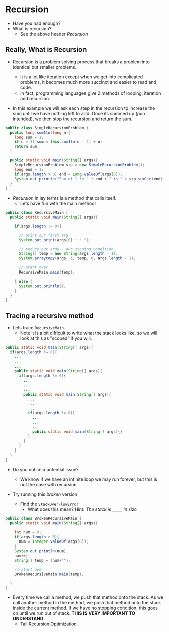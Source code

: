 # Recursion
* Have you had enough?
* What is recursion?
  * See the above header *Recursion*

## Really, What is Recursion
* Recursion is a problem solving process that breaks a problem into identical but smaller problems.
  * It is a lot like iteration except when we get into complicated problems, it becomes much more succinct and easier to read and code.
  * In fact, programming languages give 2 methods of looping, iteration and recursion.

* In this example we will ask each step in the recursion to increase the sum until we have nothing left to add. Once its summed up (pun intended), we then stop the recursion and return the sum.

```java
public class SimpleRecursionProblem {
  public long sum1to(long n){
    long sum = 1;
    if(n > 1) sum = this.sum1to(n - 1) + n;
    return sum;
  }

  public static void main(String[] args){
    SimpleRecursionProblem srp = new SimpleRecursionProblem();
    long end = 1;
    if(args.length > 0) end = Long.valueOf(args[0]);
    System.out.println("Sum of 1 to " + end + " is " + srp.sum1to(end));
  }
}
```

* *Recursion* in lay terms is a method that calls itself.
  * Lets have fun with the main method!

```java
public class RecursiveMain {
  public static void main(String[] args){

    if(args.length != 0){

      // print our first arg
      System.out.print(args[0] + " ");

      // reduce our args - our stoping condition
      String[] temp = new String[args.length - 1];
      System.arraycopy(args, 1, temp, 0, args.length - 1);

      // start over
      RecursiveMain.main(temp);

    } else {
      System.out.println();
    }
  }
}
```

## Tracing a recursive method
* Lets trace `RecursiveMain`.
  * Note it is a bit difficult to write what the stack looks like, so we will look at this as "scoped" if you will.

```java
public static void main(String[] args){
  if(args.length != 0){
    ...
    ...
    ...
    public static void main(String[] args){
      if(args.length != 0){
        ...
        ...
        ...
        public static void main(String[] args){
          ...
          ...
          ...
          if(args.length != 0){
            ...
            ...
            ...
            public static void main(String[] args){}
          }
        }
      }
    }
  }
}
```

* Do you notice a potential issue?
  * We know if we have an infinite loop we may run forever, but this is not the case with recursion.

* Try running this *broken* version
  * Find the `StackOverFlowError`
    * What does this mean? Hint: *The stack is _____ in size*

```java
public class BrokenRecursiveMain {
  public static void main(String[] args){

    int num = 0;
    if(args.length > 0){
      num = Integer.valueOf(args[0]);
    }
    System.out.println(num);
    num++;
    String[] temp = {num+""};

    // start over
    BrokenRecursiveMain.main(temp);

  }
}
```

* Every time we call a method, we push that method onto the stack. As we call another method in the method, we push that method onto the stack inside the current method. If we have no stopping condition, this goes on until we run out of stack. **THIS IS VERY IMPORTANT TO UNDERSTAND**
  * [Tail Recursion Optimization](http://www.drdobbs.com/jvm/tail-call-optimization-and-java/240167044)

  
